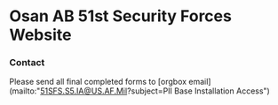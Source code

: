 # Osan AB 51st Security Forces Website

### Contact

Please send all final completed forms to [orgbox email](mailto:"51SFS.S5.IA@US.AF.Mil?subject=PII Base Installation Access")
